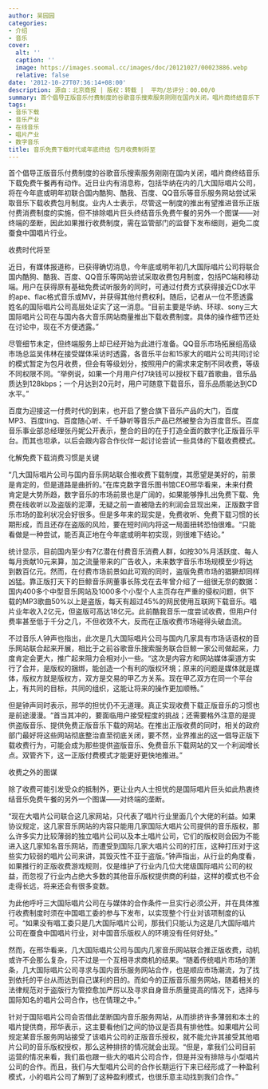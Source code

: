 ```yaml
---
author: 吴园园
categories:
- 介绍
- 音乐
cover:
  alt: ''
  caption: ''
  image: https://images.soomal.cc/images/doc/20121027/00023886.webp
  relative: false
date: '2012-10-27T07:36:14+08:00'
description: 源自：北京商报 | 版权：转载 |  平均/总评分：00.00/0
summary: 首个倡导正版音乐付费制度的谷歌音乐搜索服务刚刚在国内关闭，唱片商终结音乐下载免费午餐再有动作。近日业内有消息称，包括华纳在内的几大国际唱片公司，将在今年底或明年初联合国内酷狗、酷我、百度、QQ音乐等音乐服务网站尝试采取音乐下载收费包月制度。业内人士表示……
tags:
- 音乐下载
- 音乐产业
- 在线音乐
- 唱片产业
- 数字音乐
title: 音乐免费下载时代或年底终结 包月收费制将至
---
```


首个倡导正版音乐付费制度的谷歌音乐搜索服务刚刚在国内关闭，唱片商终结音乐下载免费午餐再有动作。近日业内有消息称，包括华纳在内的几大国际唱片公司，将在今年底或明年初联合国内酷狗、酷我、百度、QQ音乐等音乐服务网站尝试采取音乐下载收费包月制度。业内人士表示，尽管这一制度的推出有望推进音乐正版付费消费制度的实施，但不排除唱片巨头终结音乐免费午餐的另外一个图谋――对终端的垄断，因此如果推行收费制度，需在监管部门的监督下发布细则，避免二度蚕食中国唱片行业。

收费时代将至

近日，有媒体报道称，已获得确切消息，今年底或明年初几大国际唱片公司将联合国内酷狗、酷我、百度、QQ音乐等网站尝试采取收费包月制度，包括PC端和移动端。用户在获得原有基础免费试听服务的同时，可通过付费方式获得接近CD水平的ape、flac格式音乐或MV，并获得其他付费权利。随后，记者从一位不愿透露姓名的国际唱片公司高层处证实了这一消息。“目前主要是华纳、环球、sony三大国际唱片公司在与国内各大音乐网站商量推出下载收费制度。具体的操作细节还处在讨论中，现在不方便透露。”

尽管细节未定，但终端服务上却已经开始为此进行准备。QQ音乐市场拓展组高级市场总监吴伟林在接受媒体采访时透露，各音乐平台和15家大的唱片公司共同讨论的模式暂定为包月收费，但会有等级划分，按照用户的需求来定制不同收费，等级不同权限不同。“举例说，如果一个月用户付7块钱可以授权下载7首歌曲，音乐品质达到128kbps；一个月达到20元时，用户可随意下载音乐，音乐品质能达到CD水平。”

百度为迎接这一付费时代的到来，也开启了整合旗下音乐产品的大门，百度MP3、百度ting、百度随心听、千千静听等音乐产品已然被整合为百度音乐。百度音乐事业部总经理张丹妮公开表示，整合的目的在于打造全面的数字化正版音乐平台。而其也坦承，以后会跟内容合作伙伴一起讨论尝试一些具体的下载收费模式。

化解免费下载消费习惯是关键

“几大国际唱片公司与国内音乐网站联合推收费下载制度，其愿望是美好的，前景是肯定的，但是道路是曲折的。”在库克数字音乐图书馆CEO邢华看来，未来付费肯定是大势所趋，数字音乐的市场前景也是广阔的，如果能够挣扎出免费下载、免费在线收听以及盗版的泥潭，无疑之前一直被隐去的利润会显现出来，正版数字音乐市场的盈利状况会好很多。但是多年来的现实是，免费收听、免费下载习惯的长期形成，而且还存在盗版的风险，要在短时间内将这一局面扭转恐怕很难。“只能看做是一种尝试，能否真正地在今年底或明年初实现，则很难下结论。”

统计显示，目前国内至少有7亿潜在付费音乐消费人群，如按30%月活跃度、每人每月贡献10元来算，加之流量带来的广告收入，未来数字音乐市场规模至少将达到数百亿元。然而，在付费市场前景如此可观的同时，盗版免费市场的猖獗却同样凶猛。靠正版打天下的巨鲸音乐网董事长陈戈在去年曾介绍了一组很无奈的数据：国内400多个中型音乐网站及1000多个小型个人主页存在严重的侵权问题，供下载的MP3歌曲50%以上是盗版，每天有超过45%的网民使用互联网下载音乐。唱片业年收入2亿元，但盗版可高达18亿元。此前酷我音乐一度尝试收费，但用户付费率甚至低于千分之几，不但收效不大，反而在正版收费市场碰得头破血流。

不过音乐人钟声也指出，此次是几大国际唱片公司与国内几家具有市场话语权的音乐网站联合起来开展，相比于之前谷歌音乐搜索服务联合巨鲸一家公司做起来，力度肯定会更大，推广起来阻力会相对小一些。“这次是内容方和网站媒体渠道方实行了合并，是版权的捆绑，能创造一个有利的版权环境；原来的问题是媒体就是媒体，版权方就是版权方，双方是交易的甲乙方关系。现在甲乙双方在同一个平台上，有共同的目标，共同的组织，这能让将来的操作更加顺畅。”

但是钟声同时表示，邢华的担忧仍不无道理。真正实现收费下载正版音乐的习惯也是前途漫漫。“首当其冲的，要面临用户接受程度的挑战；还需要格外注意的是提供盗版音乐、提供免费正版音乐下载的网站。在推出正版收费的同时，相关的政府部门最好将这些网站彻底整治直至彻底关闭，要不然，业界推出的这一倡导正版下载收费行为，可能会成为那些提供盗版音乐、免费音乐下载网站的又一个利润增长点。双管齐下，这一正版付费模式才能更好更快地推进。”

收费之外的图谋

除了收费可能引发受众的抵制外，更让业内人士担忧的是国际唱片巨头如此热衷终结音乐免费午餐的另外一个图谋――对终端的垄断。

“现在大唱片公司联合这几家网站，只代表了唱片行业里面几个大佬的利益。如果协议规定，这几家音乐网站的内容只能用几家国际大唱片公司提供的音乐版权，那么许多实力比较薄弱的独立唱片公司以及本土唱片公司，它们的版权则会因为不能进入这几家知名音乐网站，而遭受到国际几家大唱片公司的打压，这种打压对于这些实力较弱的唱片公司来讲，其毁灭性不亚于盗版。”钟声指出，从行业的角度看，如果推行的正版收费游戏规则，仅是维护了行业内几位大佬级国际唱片公司的权益，而忽视了行业内占绝大多数的其他音乐版权提供商的利益，这样的模式也不会走得长远，将来还会有很多变数。

为此他呼吁三大国际唱片公司在与媒体的合作条件一旦实行必须公开，并在具体推行收费制度时须在中国唱工委的参与下发布，以实现整个行业对该项制度的认可。“如果没有唱工委只是几大国际唱片公司，那我们只能认为这是几大国际唱片公司在蚕食中国唱片行业，对中国音乐版权人的环境没有任何好处。”

然而，在邢华看来，几大国际唱片公司与国内几家音乐网站联合推正版收费，动机或许不会那么复杂，只不过是一个互相寻求商机的结果。“随着传统唱片市场的萧条，几大国际唱片公司寻求与国内音乐服务网站合作，也是顺应市场潮流，为了找到依托的平台从而达到自己谋利的目的。而如今的正版音乐服务网站，随着相关的法律规范对于盗版行为管控愈加严厉以及寻求自身音乐质量提高的情况下，选择与国际知名的唱片公司合作，也在情理之中。”

针对于国际唱片公司会否借此垄断国内音乐服务网站，从而排挤许多薄弱和本土的唱片提供商，邢华表示，这主要看他们之间的协议是否具有排他性。如果唱片公司规定某音乐服务网站接受了该唱片公司的正版音乐授权，就不能允许其接受其他唱片公司的音乐版权授权，那么这种排挤的情况就会出现。“但是，拿我们公司目前运营的情况来看，我们虽也跟一些大的唱片公司合作，但是并没有排除与小型唱片公司的合作。而且，我们与大型唱片公司的合作长期运行下来已经形成了一种盈利模式，小的唱片公司了解到了这种盈利模式，也很乐意主动找到我们合作。”